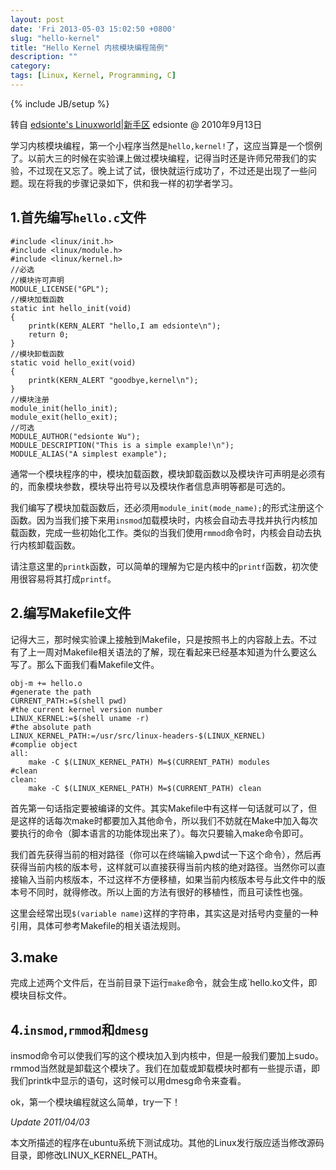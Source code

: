 ```yaml
---
layout: post
date: 'Fri 2013-05-03 15:02:50 +0800'
slug: "hello-kernel"
title: "Hello Kernel 内核模块编程简例"
description: ""
category: 
tags: [Linux, Kernel, Programming, C]
---
```

{% include JB/setup %}

转自 [edsionte's Linuxworld|新手区](http://edsionte.com/techblog/archives/1336) edsionte @ 2010年9月13日

学习内核模块编程，第一个小程序当然是`hello,kernel!`了，这应当算是一个惯例了。以前大三的时候在实验课上做过模块编程，记得当时还是许师兄带我们的实验，不过现在又忘了。晚上试了试，很快就运行成功了，不过还是出现了一些问题。现在将我的步骤记录如下，供和我一样的初学者学习。

## 1.首先编写`hello.c`文件

	#include <linux/init.h>
	#include <linux/module.h>
	#include <linux/kernel.h>
	//必选
	//模块许可声明
	MODULE_LICENSE("GPL");
	//模块加载函数
	static int hello_init(void)
	{
		printk(KERN_ALERT "hello,I am edsionte\n");
		return 0;
	}
	//模块卸载函数
	static void hello_exit(void)
	{
		printk(KERN_ALERT "goodbye,kernel\n");
	}
	//模块注册
	module_init(hello_init);
	module_exit(hello_exit);
	//可选
	MODULE_AUTHOR("edsionte Wu");
	MODULE_DESCRIPTION("This is a simple example!\n");
	MODULE_ALIAS("A simplest example");

通常一个模块程序的中，模块加载函数，模块卸载函数以及模块许可声明是必须有的，而象模块参数，模块导出符号以及模块作者信息声明等都是可选的。

我们编写了模块加载函数后，还必须用`module_init(mode_name);`的形式注册这个函数。因为当我们接下来用`insmod`加载模块时，内核会自动去寻找并执行内核加载函数，完成一些初始化工作。类似的当我们使用`rmmod`命令时，内核会自动去执行内核卸载函数。

请注意这里的`printk`函数，可以简单的理解为它是内核中的`printf`函数，初次使用很容易将其打成`printf`。

## 2.编写Makefile文件

记得大三，那时候实验课上接触到Makefile，只是按照书上的内容敲上去。不过有了上一周对Makefile相关语法的了解，现在看起来已经基本知道为什么要这么写了。那么下面我们看Makefile文件。

	obj-m += hello.o
	#generate the path
	CURRENT_PATH:=$(shell pwd)
	#the current kernel version number
	LINUX_KERNEL:=$(shell uname -r)
	#the absolute path
	LINUX_KERNEL_PATH:=/usr/src/linux-headers-$(LINUX_KERNEL)
	#complie object
	all:
		make -C $(LINUX_KERNEL_PATH) M=$(CURRENT_PATH) modules
	#clean
	clean:
		make -C $(LINUX_KERNEL_PATH) M=$(CURRENT_PATH) clean

首先第一句话指定要被编译的文件。其实Makefile中有这样一句话就可以了，但是这样的话每次make时都要加入其他命令，所以我们不妨就在Make中加入每次要执行的命令（脚本语言的功能体现出来了）。每次只要输入make命令即可。

我们首先获得当前的相对路径（你可以在终端输入pwd试一下这个命令），然后再获得当前内核的版本号，这样就可以直接获得当前内核的绝对路径。当然你可以直接输入当前内核版本，不过这样不方便移植，如果当前内核版本号与此文件中的版本号不同时，就得修改。所以上面的方法有很好的移植性，而且可读性也强。

这里会经常出现`$(variable name)`这样的字符串，其实这是对括号内变量的一种引用，具体可参考Makefile的相关语法规则。

## 3.make

完成上述两个文件后，在当前目录下运行`make`命令，就会生成`hello.ko文件，即模块目标文件。

## 4.`insmod`,`rmmod`和`dmesg`

insmod命令可以使我们写的这个模块加入到内核中，但是一般我们要加上sudo。rmmod当然就是卸载这个模块了。我们在加载或卸载模块时都有一些提示语，即我们printk中显示的语句，这时候可以用dmesg命令来查看。

ok，第一个模块编程就这么简单，try一下！

_Update 2011/04/03_

本文所描述的程序在ubuntu系统下测试成功。其他的Linux发行版应适当修改源码目录，即修改LINUX_KERNEL_PATH。
